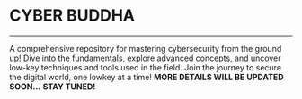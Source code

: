 # CYBER BUDDHA
---
A comprehensive repository for mastering cybersecurity from the ground up!
Dive into the fundamentals, explore advanced concepts, and uncover low-key techniques and tools used in the field.
Join the journey to secure the digital world, one lowkey at a time!
**MORE DETAILS WILL BE UPDATED SOON...**
**STAY TUNED!**
